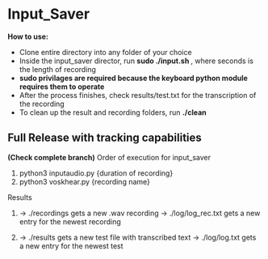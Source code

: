 <h1>Input_Saver</h1>

<p><b>How to use:</b></p>
<ul>
   <li>Clone entire directory into any folder of your choice</li>
   <li>Inside the input_saver director, run <b>sudo ./input.sh </b>, where seconds is the length of recording</li>
   <li> <b>sudo privilages are required because the keyboard python module requires them to operate </b></li>
   <li>After the process finishes, check results/test.txt for the transcription of the recording</li>
   <li>To clean up the result and recording folders, run <b>./clean</b></li>
</ul>

<h2> Full Release with tracking capabilities </h2>
<b>(Check complete branch)</b> Order of execution for input_saver

1) python3 inputaudio.py {duration of recording}
2) python3 voskhear.py {recording name}

Results
1) -> ./recordings gets a new .wav recording
   -> ./log/log_rec.txt gets a new entry for the newest recording

2) -> ./results gets a new test file with transcribed text
   -> ./log/log.txt gets a new entry for the newest test  
